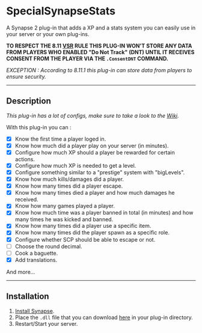 # SpecialSynapseStats
A Synapse 2 plug-in that adds a XP and a stats system you can easily use in your server or your own plug-ins.

**TO RESPECT THE 8.11 [VSR](https://scpslgame.com/Verified_server_rules.pdf) RULE THIS PLUG-IN WON'T STORE ANY DATA FROM PLAYERS WHO ENABLED "Do Not Track" (DNT) UNTIL IT RECEIVES CONSENT FROM THE PLAYER VIA THE `.ConsentDNT` COMMAND.**

*EXCEPTION : According to 8.11.1 this plug-in can store data from players to ensure security.*

***

## Description
_This plug-in has a lot of configs, make sure to take a look to the [Wiki](https://github.com/Fondation-Azarus/SpecialSynapseStats/wiki)._

With this plug-in you can :
- [x] Know the first time a player loged in.
- [x] Know how much did a player play on your server (in minutes).
- [x] Configure how much XP should a player be rewarded for certain actions.
- [x] Configure how much XP is needed to get a level.
- [x] Configure something similar to a "prestige" system with "bigLevels".
- [x] Know how much kills/damages did a player.
- [x] Know how many times did a player escape.
- [x] Know how many times died a player and how much damages he received.
- [x] Know how many games played a player.
- [x] Know how much time was a player banned in total (in minutes) and how many times he was kicked and banned.
- [x] Know how many times did a player use a specific item.
- [x] Know how many times did the player spawn as a specific role.
- [x] Configure whether SCP should be able to escape or not.
- [ ] Choose the round decimal.
- [ ] Cook a baguette.
- [x] Add translations.

And more...

***

## Installation
1. [Install Synapse](https://docs.synapsesl.xyz/setup/setup).
2. Place the `.dll` file that you can download [here](https://github.com/Fondation-Azarus/SpecialSynapseStats/releases/tag/v1.1.0) in your plug-in directory.
3. Restart/Start your server.
